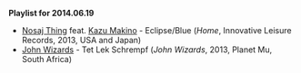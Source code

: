 **Playlist for 2014.06.19**

* [Nosaj Thing](http://musicbrainz.org/artist/b476bc5e-19ca-4e5a-82c8-1a068d601a7d) feat. [Kazu Makino](http://musicbrainz.org/artist/de61fcb0-a665-413d-b4eb-c8e123f5fb5b) - Eclipse/Blue (_Home_, Innovative Leisure Records, 2013, USA and Japan)
* [John Wizards](http://musicbrainz.org/artist/9ead0b84-3e7b-40f5-bcb7-ca658e782801) - Tet Lek Schrempf (_John Wizards_, 2013, Planet Mu, South Africa)
